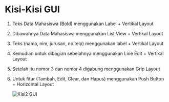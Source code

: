 # Kisi-Kisi GUI
1. Teks Data Mahasiswa (Bold) menggunakan Label + Vertikal Layout
2. Dibawahnya Data Mahasiswa menggunakan List View + Vertikal Layout
3. Teks (nama, nim, jurusan, no.telp) menggunakan label + Vertikal Layout
4. Kemudian untuk dibagian sebelahnya menggunakan Line Edit + Vertikal Layout
5. Setelah itu nomor 3 dan nomor 4 digabung menggunakan Grip Layout
6. Untuk fitur (Tambah, Edit, Clear, dan Hapus) menggunakan Push Button + Horizontal Layout

   ![Kisi2 GUI](https://user-images.githubusercontent.com/72422073/116975815-66aef980-acea-11eb-9474-0a5a7c2419f2.PNG)
